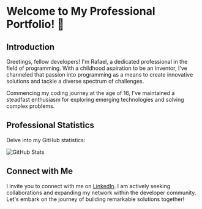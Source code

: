 # Welcome to My Professional Portfolio! 👋

## Introduction

Greetings, fellow developers! I'm Rafael, a dedicated professional in the field of programming. With a childhood aspiration to be an inventor, I've channeled that passion into programming as a means to create innovative solutions and tackle a diverse spectrum of challenges.

Commencing my coding journey at the age of 16, I've maintained a steadfast enthusiasm for exploring emerging technologies and solving complex problems.

## Professional Statistics

Delve into my GitHub statistics:

![GitHub Stats](https://github-readme-stats.vercel.app/api?username=Rafasputnick&bg_color=30,e96443,904e95&title_color=fff&text_color=fff&hide=stars,prs)

## Connect with Me

I invite you to connect with me on [LinkedIn](https://www.linkedin.com/in/rafaelnlourenco/). I am actively seeking collaborations and expanding my network within the developer community. Let's embark on the journey of building remarkable solutions together!
